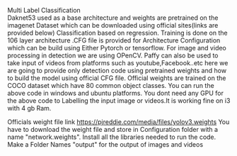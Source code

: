 

Multi Label Classification	
Daknet53 used as a base architecture and weights are pretrained on the imagenet Dataset which can be downloaded using official sites(links are provided below)
Classification based on regression.
Training is done on the 106 layer architecture .CFG file is provided for Architecture Configuration which can be build using Either
Pytorch or tensorflow.
For image and video  processing in detection we are using OPenCV.
Paffy can also be used to take input of videos from platforms such as youtube,Facebook..etc
here we are going to provide only detection code using pretrained weights and how to build the model using official CFG file.
Official weights are trained on the COCO dataset which have 80 common object classes.
You can run the above code in windows and ubuntu platforms.
You dont need any GPU for the above code to Labelling the input image or videos.It is working fine on i3 with 4 gb Ram.

Officials weight file link https://pjreddie.com/media/files/yolov3.weights
You have to download the weight file  and store in Configuration folder with a  name "network.weights".
Install all the libraries needed to run the code.
Make a Folder Names "output" for the output of images and videos
